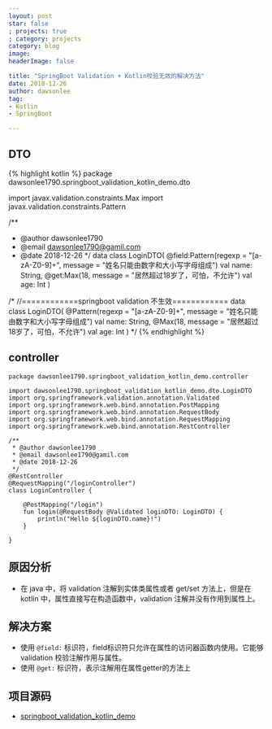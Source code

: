 ```yaml
---
layout: post
star: false
; projects: true
; category: projects
category: blog
image: 
headerImage: false

title: "SpringBoot Validation + Kotlin校验无效的解决方法"
date: 2018-12-26
author: dawsonlee
tag:
- Kotlin
- SpringBoot

---
```


  [1]: /assets/posts/***/***.png
  
## DTO
    
{% highlight kotlin %}
package dawsonlee1790.springboot_validation_kotlin_demo.dto

import javax.validation.constraints.Max
import javax.validation.constraints.Pattern

/**
 * @author dawsonlee1790
 * @email dawsonlee1790@gamil.com
 * @date 2018-12-26
 */
data class LoginDTO(
        @field:Pattern(regexp = "[a-zA-Z0-9]+", message = "姓名只能由数字和大小写字母组成")
        val name: String,
        @get:Max(18, message = "居然超过18岁了，可怕，不允许")
        val age: Int
)

/*
//============springboot validation 不生效============
data class LoginDTO(
        @Pattern(regexp = "[a-zA-Z0-9]+", message = "姓名只能由数字和大小写字母组成")
        val name: String,
        @Max(18, message = "居然超过18岁了，可怕，不允许")
        val age: Int
)
*/
{% endhighlight %}    

    

## controller

    package dawsonlee1790.springboot_validation_kotlin_demo.controller
    
    import dawsonlee1790.springboot_validation_kotlin_demo.dto.LoginDTO
    import org.springframework.validation.annotation.Validated
    import org.springframework.web.bind.annotation.PostMapping
    import org.springframework.web.bind.annotation.RequestBody
    import org.springframework.web.bind.annotation.RequestMapping
    import org.springframework.web.bind.annotation.RestController
    
    /**
     * @author dawsonlee1790
     * @email dawsonlee1790@gamil.com
     * @date 2018-12-26
     */
    @RestController
    @RequestMapping("/loginController")
    class LoginController {
    
        @PostMapping("/login")
        fun login(@RequestBody @Validated loginDTO: LoginDTO) {
            println("Hello ${loginDTO.name}!")
        }
    
    }
    
## 原因分析

* 在 java 中，将 validation 注解到实体类属性或者 get/set 方法上，但是在 kotlin 中，属性直接写在构造函数中，validation 注解并没有作用到属性上。

## 解决方案

* 使用 `@field:` 标识符，field标识符只允许在属性的访问器函数内使用。它能够 validation 校验注解作用与属性。
* 使用 `@get:` 标识符，表示注解用在属性getter的方法上

## 项目源码

* [springboot_validation_kotlin_demo](https://github.com/dawsonlee1790/springboot_validation_kotlin_demo)
